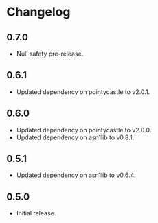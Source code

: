 # Changelog

## 0.7.0

- Null safety pre-release.

## 0.6.1

- Updated dependency on pointycastle to v2.0.1.

## 0.6.0

- Updated dependency on pointycastle to v2.0.0.
- Updated dependency on asn1lib to v0.8.1.

## 0.5.1

- Updated dependency on asn1lib to v0.6.4.

## 0.5.0

- Initial release.
